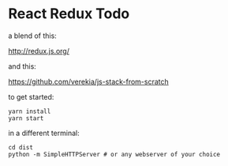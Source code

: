 # React Redux Todo

a blend of this:

http://redux.js.org/

and this:

https://github.com/verekia/js-stack-from-scratch

to get started:

```
yarn install
yarn start
```

in a different terminal:

```
cd dist
python -m SimpleHTTPServer # or any webserver of your choice
```
